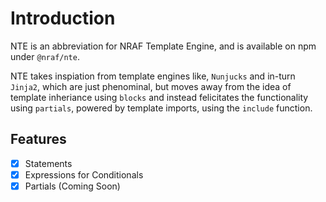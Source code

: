 # Introduction

NTE is an abbreviation for NRAF Template Engine, and is available on npm under `@nraf/nte`.

NTE takes inspiation from template engines like, `Nunjucks` and in-turn `Jinja2`, which are just phenominal, but moves away from the idea of template inheriance using `blocks` and instead felicitates the functionality using `partials`, powered by template imports, using the `include` function.

## Features

- [x] Statements
- [x] Expressions for Conditionals
- [x] Partials (Coming Soon)
